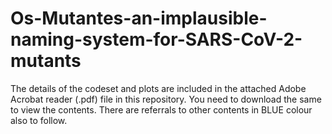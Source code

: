 # Os-Mutantes-an-implausible-naming-system-for-SARS-CoV-2-mutants

The details of the codeset and plots are included in the attached Adobe Acrobat reader (.pdf) file in this repository. 
You need to download the same to view the contents. There are referrals to other contents in BLUE colour also to follow.
